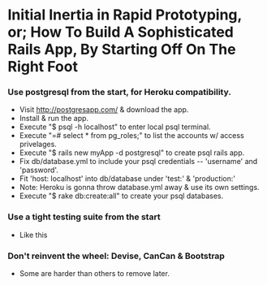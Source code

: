 Initial Inertia in Rapid Prototyping, or; How To Build A Sophisticated Rails App, By Starting Off On The Right Foot
===================================================================================================================
  ### Use postgresql from the start, for Heroku compatibility.
  - Visit http://postgresapp.com/ & download the app.
  - Install & run the app.
  - Execute "$ psql -h localhost" to enter local psql terminal.
  - Execute "=# select * from pg_roles;" to list the accounts w/ access privelages.
  - Execute "$ rails new myApp -d postgresql" to create psql rails app.
  - Fix db/database.yml to include your psql credentials -- 'username' and 'password'.
  - Fit 'host: localhost' into db/database under 'test:' & 'production:'
  - Note: Heroku is gonna throw database.yml away & use its own settings.
  - Execute "$ rake db:create:all" to create your psql databases.
  ### Use a tight testing suite from the start
  - Like this
  ### Don't reinvent the wheel: Devise, CanCan & Bootstrap
  - Some are harder than others to remove later.